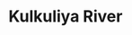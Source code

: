 ---
title: "Kulkuliya River"
title_bn: "কুলকুলিয়া নদী"
description: "The river came from the west of Godainogor at Lakhai and Nasir and joined Borak River after passing Lakhai and Kamalpur of Habiganj district."
---